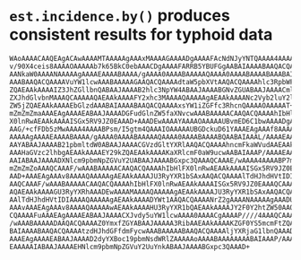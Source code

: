 # `est.incidence.by()` produces consistent results for typhoid data

    WAoAAAACAAQEAgACAwAAAAMTAAAAAgAAAxMAAAAGAAAADgAAAAFAcNdNJyYNTQAAAA4AAAAB
    v/90X4ceis8AAAAOAAAAAb7k65BkC0ebAAACDgAAAAFARRB5YBUFGgAABAIAAAABAAQACQAA
    AANkaW0AAAANAAAAAgAAAAEAAAABAAAA/gAAAA0AAAABAAAAAQAAAA0AAAABAAAABAAABAIA
    AAABAAQACQAAAAVuYW1lcwAAABAAAAAGAAQACQAAAAdtaW5pbXVtAAQACQAAAAhlc3RpbWF0
    ZQAEAAkAAAAIZ3JhZGllbnQABAAJAAAAB2hlc3NpYW4ABAAJAAAABGNvZGUABAAJAAAACml0
    ZXJhdGlvbnMAAAQCAAAAAQAEAAkAAAAFY2xhc3MAAAAQAAAAAgAEAAkAAAANc2Vyb2luY2lk
    ZW5jZQAEAAkAAAAEbGlzdAAABAIAAAABAAQACQAAAAxsYW1iZGFfc3RhcnQAAAAOAAAAAT+5
    mZmZmZmaAAAEAgAAAAEABAAJAAAADGFudGlnZW5faXNvcwAAABAAAAACAAQACQAAAAhIbHlF
    X0lnRwAEAAkAAAAISGx5RV9JZ0EAAAD+AAADEwAAAAYAAAAOAAAAAUBvmED6C1bwAAAADgAA
    AAG/+cfFDb5zMwAAAA4AAAABPsm/I5gtm4QAAAIOAAAAAUBGDckuD61YAAAEAgAAAf8AAAAN
    AAAAAgAAAAEAAAABAAAA/gAAAA0AAAABAAAAAQAAAA0AAAABAAAABQAABAIAAAL/AAAAEAAA
    AAYABAAJAAAAB21pbmltdW0ABAAJAAAACGVzdGltYXRlAAQACQAAAAhncmFkaWVudAAEAAkA
    AAAHaGVzc2lhbgAEAAkAAAAEY29kZQAEAAkAAAAKaXRlcmF0aW9ucwAABAIAAAP/AAAAEAAA
    AAIABAAJAAAADXNlcm9pbmNpZGVuY2UABAAJAAAABGxpc3QAAAQCAAAE/wAAAA4AAAABP7mZ
    mZmZmZoAAAQCAAAF/wAAABAAAAACAAQACQAAAAhIbHlFX0lnRwAEAAkAAAAISGx5RV9JZ0EA
    AAD+AAAEAgAAAv8AAAAQAAAAAgAEAAkAAAAJU3RyYXR1bSAxAAQACQAAAAlTdHJhdHVtIDIA
    AAQCAAAF/wAAABAAAAACAAQACQAAAAhIbHlFX0lnRwAEAAkAAAAISGx5RV9JZ0EAAAQCAAAA
    AQAEAAkAAAAGU3RyYXRhAAADEwAAAAMAAAAQAAAAAgAEAAkAAAAJU3RyYXR1bSAxAAQACQAA
    AAlTdHJhdHVtIDIAAAAQAAAAAgAEAAkAAAADYWt1AAQACQAAAANrZ2gAAAANAAAAAgAAADUA
    AAAvAAAEAgAAAv8AAAAQAAAAAwAEAAkAAAAHU3RyYXR1bQAEAAkAAAAJY2F0Y2htZW50AAQA
    CQAAAAFuAAAEAgAAAAEABAAJAAAACXJvdy5uYW1lcwAAAA0AAAACgAAAAP////4AAAQCAAAD
    /wAAABAAAAADAAQACQAAAAZ0YmxfZGYABAAJAAAAA3RibAAEAAkAAAAKZGF0YS5mcmFtZQAA
    BAIAAAABAAQACQAAAAtzdHJhdGFfdmFycwAAABAAAAABAAQACQAAAAljYXRjaG1lbnQAAAD+
    AAAEAgAAAAEABAAJAAAAD2dyYXBoc19pbmNsdWRlZAAAAAoAAAABAAAAAAAABAIAAAP/AAAA
    EAAAAAIABAAJAAAAEHNlcm9pbmNpZGVuY2UuYnkABAAJAAAABGxpc3QAAAD+

